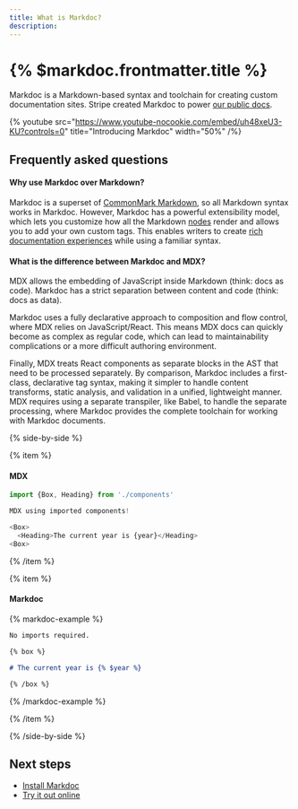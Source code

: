 ```yaml
---
title: What is Markdoc?
description:
---
```


# {% $markdoc.frontmatter.title %}

Markdoc is a Markdown-based syntax and toolchain for creating custom documentation sites. Stripe created Markdoc to power [our public docs](http://stripe.com/docs).

{% youtube
  src="https://www.youtube-nocookie.com/embed/uh48xeU3-KU?controls=0"
  title="Introducing Markdoc"
  width="50%" /%}

## Frequently asked questions

#### Why use Markdoc over Markdown?

Markdoc is a superset of [CommonMark Markdown](https://commonmark.org/), so all Markdown syntax works in Markdoc. However, Markdoc has a powerful extensibility model, which lets you customize how all the Markdown [nodes](/docs/nodes) render and allows you to add your own custom tags. This enables writers to create [rich documentation experiences](https://stripe.com/docs/checkout/quickstart) while using a familiar syntax.

#### What is the difference between Markdoc and MDX?

MDX allows the embedding of JavaScript inside Markdown (think: docs as code). Markdoc has a strict separation between content and code (think: docs as data).

Markdoc uses a fully declarative approach to composition and flow control, where MDX relies on JavaScript/React. This means MDX docs can quickly become as complex as regular code, which can lead to maintainability complications or a more difficult authoring environment.

Finally, MDX treats React components as separate blocks in the AST that need to be processed separately. By comparison, Markdoc includes a first-class, declarative tag syntax, making it simpler to handle content transforms, static analysis, and validation in a unified, lightweight manner. MDX requires using a separate transpiler, like Babel, to handle the separate processing, where Markdoc provides the complete toolchain for working with Markdoc documents.

{% side-by-side %}

{% item %}

#### MDX

```js
import {Box, Heading} from './components'

MDX using imported components!

<Box>
  <Heading>The current year is {year}</Heading>
<Box>
```

{% /item %}

{% item %}

#### Markdoc

{% markdoc-example %}

```md
No imports required.

{% box %}

# The current year is {% $year %}

{% /box %}
```

{% /markdoc-example %}

{% /item %}

{% /side-by-side %}

## Next steps

- [Install Markdoc](/docs/getting-started)
- [Try it out online](/sandbox)
